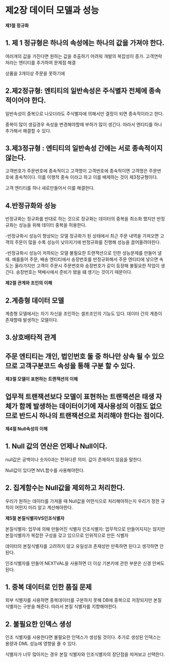 # 제2장 데이터 모델과 성능

**제1절 정규화**

## 1. 제 1 정규형은 하나의 속성에는 하나의 값을 가져야 한다.

여러개의 값을 가진다면 원하는 값을 추출하기 어려워 개발의 복잡성이 증가. 
고객연락처라는 엔티티를 추가하여 문제점 해결

상품을 3개이상 주문을 못하기에 

## 2.제2정규형: 엔티티의 일반속성은 주식별자 전체에 종속적이어야 한다.

일반속성이 중복으로 나오더라도 주식별자에 의해서만 결정이 되면 종속적이라고 한다.

중복이 많이 생길경우 속성을 변경해야할때 부하가 많이 생긴다. 따라서 엔티티를 하나 추가해서 해결할 수 있다.

## 3.제3정규형 : 엔티티의 일반속성 간에는 서로 종속적이지 않는다.

고객번호가 주문번호에 종속적이고 고객명이 고객번호에 종속적이면 고객명은 주문번호에 종속적이다.  이를 이행적 종속 이라고 하고 이를 배제하는 것이 제3정규형이다.

고객 엔티티를 하나 새로만들어서 이를 해결한다. 

## 4.반정규화와 성능

반정규화는 정규화를 반대로 하는 것으로 정규화는 데이터의 중복을 최소화 했지만 반정규화는 성능을 위해 데이터 중복을 허용한다.

-반정규화시 성능이 향상되는 모델
정규화가 된 상태에서 최근 주문 내역을 가져오면 고객의 주문이 많을 수록 성능이 낮아지기에 반정규화를 진행해 성능을 끌어올려야한다. 

-반정규화시 성능이 저하되는 모델
불필요한 트랜잭션으로 인한 성능문제를 만들어 낼때. 예를들어 주문, 배송 엔티티에서 송장번호를 반정규화해서 주문 엔티티에 넣으면 속도는 올라가지만 고객이 주문시 주문번호와 송장번호가 같이 등장해 불필요한 작업이 생긴다. 송장번호는 택배사에서 준비가 됐을 떄 생기는 것이기 때문이다.


**제2절 관계와 조인의 이해**

## 2.계층형 데이터 모델

계층형 모델에서는 자기 자신을 조인하는 셀프조인의 기능도 있다. 
데이터 간의 계층이 존재할때 발생하는 모델이다.

## 3.상호배타적 관계

주문 엔티티는 개인, 법인번호 둘 중 하나만 상속 될 수 있으므로 고객구분코드 속성을 통해 구분 할 수 있다.
---

**제3절 모델이 표현하는 트랜잭션의 이해**

업무적 트랜잭션보다 모델이 표현하는 트랜잭션은 태생 자체가 함께 발생하는 데이터이기에 재사용성의 이점도 없으므로 반드시 하나의 트랜잭션으로 처리해야 한다는 점이다.
---

**제4절 Null속성의 이해**

## 1. Null 값의 연산은 언제나 Null이다.

null값은 공백이나 숫자0과는 전혀다른 의미. 값이 존재하지 않음을 말한다.

Null값이 있다면 NVL함수를 사용해야한다.

## 2. 집계함수는 Null값을 제외하고 처리한다.

우리가 원하는 데이터를 가져올 때 Null값을 어떤식으로 처리해야하는지 우리가 정한 규칙이 어떤지 미리 알고 계산해야한다.


**제5절 본질식별자VS인조식별자**

본질식별자: 업무에 의해 만들어진 식별자
인조식별자: 업무적으로 만들어지지는 않지만 본질식별자가 복잡한 구성을 갖고 있으므로 인위적으로 만든 식별자

데이터의 본질식별자를 고려하지 않고 유일성과 존재성만 만족하면 된다고 생각하면 안된다.

인조식별자를 만들어 NEXTVAL을 사용하면 더 이상 기본키에 관한 부분은 신경 안써도 된다.

## 1. 중복 데이터로 인한 품질 문제

외부 식별자를 사용하면 중복데이터를 구분하지 못해 DB에 중복으로 저장되지만 본질식별자는 구분을 해준다. 따라서 본질 식별자를 지향해야한다.

## 2. 불필요한 인덱스 생성

인조 식별자를 사용한다면 불필요한 인덱스가 생성될 것이다. 추가로 생성된 인덱스는 용량과 DML 성능에 영향을 줄 수 있다.

식별자가 너무 많아지는 경우 본질 식별자와 인조식별자의 장단점을 따져보고 선택한다.
